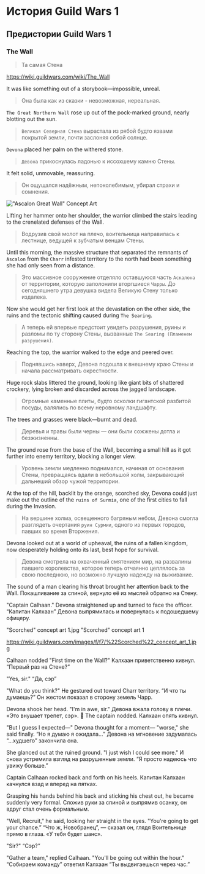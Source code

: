 # История Guild Wars 1

## Предистории Guild Wars 1

### The Wall

> Та самая Стена

<https://wiki.guildwars.com/wiki/The_Wall>

It was like something out of a storybook—impossible, unreal.
> Она была как из сказки - невозможная, нереальная.

`The Great Northern Wall` rose up out of the pock-marked ground, nearly blotting out the sun.
> `Великая Северная Стена` вырастала из рябой будто язвами покрытой земли, почти заслоняя собой солнце.

`Devona` placed her palm on the withered stone.
> `Девона` прикоснулась ладонью к иссохшему камню Стены.

It felt solid, unmovable, reassuring.
> Он ощущался надёжным, непоколебимым, убирал страхи и сомнения.

!["Ascalon Great Wall" Concept Art](/gw2_story/guild_wars_1/01-lore/images/Ascalon-Great_Wall-Concept_Art.jpg)

Lifting her hammer onto her shoulder, the warrior climbed the stairs leading to the crenelated defenses of the Wall.
> Водрузив свой молот на плечо, воительница направилась к лестнице, ведущей к зубчатым венцам Стены.

Until this morning, the massive structure that separated the remnants of `Ascalon` from the `Charr` infested territory to the north had been something she had only seen from a distance.
> Это массивное сооружение отделяло оставшуюся часть `Аскалона` от территории, которую заполонили вторгшиеся `Чарры`. До сегодняшнего утра девушка видела Великую Стену только издалека.

Now she would get her first look at the devastation on the other side, the ruins and the tectonic shifting caused during `The Searing`.
> А теперь ей впервые предстоит увидеть разрушения, руины и разломы по ту сторону Стены, вызванные `The Searing (Пламенем разрушения)`.

Reaching the top, the warrior walked to the edge and peered over.
> Поднявшись наверх, Девона подошла к внешнему краю Стены и начала рассматривать окрестности.

Huge rock slabs littered the ground, looking like giant bits of shattered crockery, lying broken and discarded across the jagged landscape.
> Огромные каменные плиты, будто осколки гигантской разбитой посуды, валялись по всему неровному ландшафту.

The trees and grasses were black—burnt and dead.
> Деревья и травы были черны — они были сожжены дотла и безжизненны.

The ground rose from the base of the Wall, becoming a small hill as it got further into enemy territory, blocking a longer view.
> Уровень земли медленно поднимался, начиная от основания Стены, превращаясь вдали в небольшой холм, закрывающий дальнеший обзор чужой территории.

At the top of the hill, backlit by the orange, scorched sky, Devona could just make out the outline of the `ruins of Surmia`, one of the first cities to fall during the Invasion.
> На вершине холма, освещенного багряным небом, Девона смогла разглядеть очертания `руин Сурмии`, одного из первых городов, павших во время Вторжения.

Devona looked out at a world of upheaval, the ruins of a fallen kingdom, now desperately holding onto its last, best hope for survival.
> Девона смотрела на охваченный смятением мир, на развалины павшего королевства, которое теперь отчаянно цеплялось за свою последнюю, но возможно лучшую надежду на выживание.

The sound of a man clearing his throat brought her attention back to the Wall.
Покашливание за спиной, вернуло её из мыслей обратно на Стену.

"Captain Calhaan." Devona straightened up and turned to face the officer.
“Капитан Калхаан” Девона выпрямилась и повернулась к подошедшему офицеру.

"Scorched" concept art 1.jpg
"Scorched" concept art 1

https://wiki.guildwars.com/images/f/f7/%22Scorched%22_concept_art_1.jpg

Calhaan nodded "First time on the Wall?"
Калхаан приветственно кивнул. “Первый раз на Стене?”

"Yes, sir."
“Да, сэр”

"What do you think?" He gestured out toward Charr territory.
“И что ты думаешь?” Он жестом показал в сторону земель Чарр.

Devona shook her head. "I'm in awe, sir."
Девона вжала голову в плечи. «Это внушает трепет, сэр».

The captain nodded.
Калхаан опять кивнул.

"But I guess I expected—" Devona thought for a moment— "worse," she said finally.
“Но я думаю я ожидала…” Девона на мгновение задумалась “...худшего” закончила она.

She glanced out at the ruined ground. "I just wish I could see more."
И снова устремила взгляд на разрушенные земли. “Я просто надеюсь что увижу больше.”

Captain Calhaan rocked back and forth on his heels.
Капитан Калхаан качнулся взад и вперед на пятках.

Grasping his hands behind his back and sticking his chest out, he became suddenly very formal.
Сложив руки за спиной и выпрямив осанку, он вдруг стал очень формальным.

"Well, Recruit," he said, looking her straight in the eyes. "You're going to get your chance.”
“Что ж, Новобранец”, — сказал он, глядя Воительнице прямо в глаза. «У тебя будет шанс».

"Sir?"
“Сэр?”

"Gather a team," replied Calhaan. "You'll be going out within the hour."
“Собираем команду” ответил Калхаан “Ты выдвигаешься через час.”





